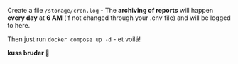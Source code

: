 Create a file `/storage/cron.log` - The **archiving of
reports** will happen **every day** at **6 AM** (if not changed through
your .env file) and will be logged to here.

Then just run `docker compose up -d` - et voilá!

**kuss bruder 💋**
